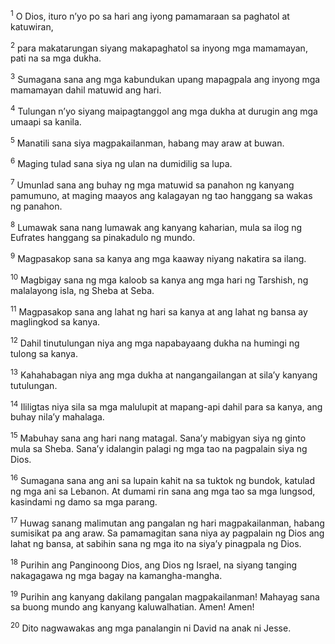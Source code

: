 <sup>1</sup>
O Dios, ituro nʼyo po sa hari ang iyong pamamaraan sa paghatol at katuwiran, 

<sup>2</sup>
para makatarungan siyang makapaghatol sa inyong mga mamamayan, pati na sa mga dukha. 

<sup>3</sup>
Sumagana sana ang mga kabundukan upang mapagpala ang inyong mga mamamayan dahil matuwid ang hari. 

<sup>4</sup>
Tulungan nʼyo siyang maipagtanggol ang mga dukha at durugin ang mga umaapi sa kanila. 

<sup>5</sup>
Manatili sana siya magpakailanman, habang may araw at buwan. 

<sup>6</sup>
Maging tulad sana siya ng ulan na dumidilig sa lupa. 

<sup>7</sup>
Umunlad sana ang buhay ng mga matuwid sa panahon ng kanyang pamumuno, at maging maayos ang kalagayan ng tao hanggang sa wakas ng panahon. 

<sup>8</sup>
Lumawak sana nang lumawak ang kanyang kaharian, mula sa ilog ng Eufrates hanggang sa pinakadulo ng mundo. 

<sup>9</sup>
Magpasakop sana sa kanya ang mga kaaway niyang nakatira sa ilang. 

<sup>10</sup>
Magbigay sana ng mga kaloob sa kanya ang mga hari ng Tarshish, ng malalayong isla, ng Sheba at Seba. 

<sup>11</sup>
Magpasakop sana ang lahat ng hari sa kanya at ang lahat ng bansa ay maglingkod sa kanya. 

<sup>12</sup>
Dahil tinutulungan niya ang mga napabayaang dukha na humingi ng tulong sa kanya. 

<sup>13</sup>
Kahahabagan niya ang mga dukha at nangangailangan at silaʼy kanyang tutulungan. 

<sup>14</sup>
Ililigtas niya sila sa mga malulupit at mapang-api dahil para sa kanya, ang buhay nilaʼy mahalaga. 

<sup>15</sup>
Mabuhay sana ang hari nang matagal. Sanaʼy mabigyan siya ng ginto mula sa Sheba. Sanaʼy idalangin palagi ng mga tao na pagpalain siya ng Dios. 

<sup>16</sup>
Sumagana sana ang ani sa lupain kahit na sa tuktok ng bundok, katulad ng mga ani sa Lebanon. At dumami rin sana ang mga tao sa mga lungsod, kasindami ng damo sa mga parang. 

<sup>17</sup>
Huwag sanang malimutan ang pangalan ng hari magpakailanman, habang sumisikat pa ang araw. Sa pamamagitan sana niya ay pagpalain ng Dios ang lahat ng bansa, at sabihin sana ng mga ito na siyaʼy pinagpala ng Dios. 

<sup>18</sup>
Purihin ang Panginoong Dios, ang Dios ng Israel, na siyang tanging nakagagawa ng mga bagay na kamangha-mangha. 

<sup>19</sup>
Purihin ang kanyang dakilang pangalan magpakailanman! Mahayag sana sa buong mundo ang kanyang kaluwalhatian. Amen! Amen! 

<sup>20</sup>
Dito nagwawakas ang mga panalangin ni David na anak ni Jesse.